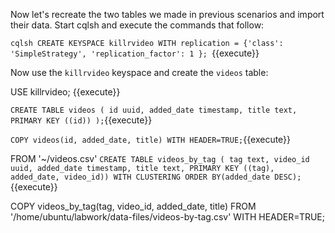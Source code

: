 Now let's recreate the two tables we made in previous scenarios and import their data. Start cqlsh and execute the commands that follow:

`cqlsh
CREATE KEYSPACE killrvideo
WITH replication = {'class': 'SimpleStrategy', 'replication_factor': 1 };
`{{execute}}

Now use the `killrvideo` keyspace and create the `videos` table:

USE killrvideo; {{execute}}

`CREATE TABLE videos (
    id uuid,
    added_date timestamp,
    title text,
    PRIMARY KEY ((id))
);`{{execute}}

`COPY videos(id, added_date, title)
WITH HEADER=TRUE;`{{execute}}

FROM '~/videos.csv'
`CREATE TABLE videos_by_tag (
    tag text,
    video_id uuid,
    added_date timestamp,
    title text,
    PRIMARY KEY ((tag), added_date, video_id))
    WITH CLUSTERING ORDER BY(added_date DESC);`{{execute}}

COPY videos_by_tag(tag, video_id, added_date, title)
FROM '/home/ubuntu/labwork/data-files/videos-by-tag.csv'
WITH HEADER=TRUE;

